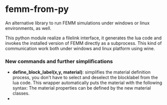 # femm-from-py

An alternative library to run FEMM simulations under windows or linux environments, as well.

This python module realize a filelink interface, it generates the lua code and invokes the installed version of FEMM
directly as a subprocess.
This kind of communication work both under windows and linux platform using wine.

### New commands and further simplifications



* **define_block_label(x,y, material)**:
  simplifies the material definition process, you don't have to select and deselect the blocklabel from the lua code.
  This wrapper automatically puts the material with the following syntax:
  The material properties can be defined by the new material classes.
*